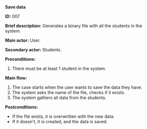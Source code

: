 **Save data**

**ID:** 007

**Brief description:** Generates a binary file with all the students in the system.

**Main actor:** User.

**Secondary actor:** Students.

**Preconditions:**
  1. There must be at least 1 student in the system.

**Main flow:**
  1. The case starts when the user wants to save the data they have.
  2. The system asks the name of the file, checks if it exists.
  3. The system gathers all data from the students.

**Postconditions:**
  * If the file exists, it is overwritten with the new data.
  * If it doesn't, it is created, and the data is saved.
